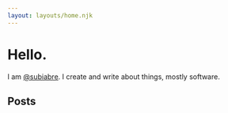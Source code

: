 ```yaml
---
layout: layouts/home.njk
---
```


# Hello.

I am [@subiabre](http://github.com/subiabre). I create and write about things, mostly software.

## Posts
